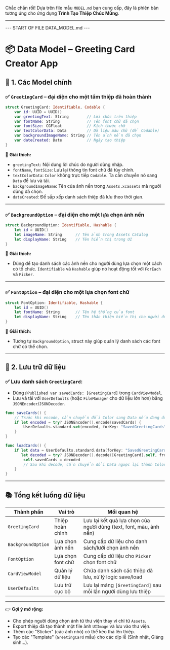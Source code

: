 Chắc chắn rồi! Dựa trên file mẫu `MODEL.md` bạn cung cấp, đây là phiên bản tương ứng cho ứng dụng **Trình Tạo Thiệp Chúc Mừng**.

---
--- START OF FILE DATA_MODEL.md ---

# 📦 Data Model – Greeting Card Creator App

## 🧱 1. Các Model chính

### ✅ `GreetingCard` – đại diện cho **một tấm thiệp đã hoàn thành**

```swift
struct GreetingCard: Identifiable, Codable {
    var id: UUID = UUID()
    var greetingText: String        // Lời chúc trên thiệp
    var fontName: String            // Tên font chữ đã chọn
    var fontSize: CGFloat           // Kích thước chữ
    var textColorData: Data         // Dữ liệu màu chữ (để Codable)
    var backgroundImageName: String // Tên ảnh nền đã chọn
    var dateCreated: Date           // Ngày tạo thiệp
}
```

📌 **Giải thích:**

*   `greetingText`: Nội dung lời chúc do người dùng nhập.
*   `fontName`, `fontSize`: Lưu lại thông tin font chữ đã tùy chỉnh.
*   `textColorData`: `Color` không trực tiếp `Codable`. Ta cần chuyển nó sang `Data` để lưu và tải.
*   `backgroundImageName`: Tên của ảnh nền trong `Assets.xcassets` mà người dùng đã chọn.
*   `dateCreated`: Để sắp xếp danh sách thiệp đã lưu theo thời gian.

---

### ✅ `BackgroundOption` – đại diện cho **một lựa chọn ảnh nền**

```swift
struct BackgroundOption: Identifiable, Hashable {
    let id = UUID()
    let imageName: String      // Tên ảnh trong Assets Catalog
    let displayName: String    // Tên hiển thị trong UI
}
```

📌 **Giải thích:**

*   Dùng để tạo danh sách các ảnh nền cho người dùng lựa chọn một cách có tổ chức. `Identifiable` và `Hashable` giúp nó hoạt động tốt với `ForEach` và `Picker`.

---

### ✅ `FontOption` – đại diện cho **một lựa chọn font chữ**

```swift
struct FontOption: Identifiable, Hashable {
    let id = UUID()
    let fontName: String       // Tên hệ thống của font
    let displayName: String    // Tên thân thiện hiển thị cho người dùng
}
```

📌 **Giải thích:**

*   Tương tự `BackgroundOption`, struct này giúp quản lý danh sách các font chữ có thể chọn.

---

## 📂 2. Lưu trữ dữ liệu

### ✅ Lưu danh sách `GreetingCard`:

*   Dùng `@Published var savedCards: [GreetingCard]` trong `CardViewModel`.
*   Lưu và tải với `UserDefaults` (hoặc `FileManager` cho dữ liệu lớn hơn) bằng `JSONEncoder`/`JSONDecoder`.

```swift
func saveCards() {
    // Trước khi encode, cần chuyển đổi Color sang Data nếu đang dùng
    if let encoded = try? JSONEncoder().encode(savedCards) {
        UserDefaults.standard.set(encoded, forKey: "SavedGreetingCards")
    }
}

func loadCards() {
    if let data = UserDefaults.standard.data(forKey: "SavedGreetingCards"),
       let decoded = try? JSONDecoder().decode([GreetingCard].self, from: data) {
        self.savedCards = decoded
        // Sau khi decode, cần chuyển đổi Data ngược lại thành Color để hiển thị
    }
}
```

---

## 📚 Tổng kết luồng dữ liệu

| Thành phần         | Vai trò                  | Mối quan hệ                                                         |
| ------------------ | ------------------------- | ------------------------------------------------------------------- |
| `GreetingCard`     | Thiệp hoàn chỉnh          | Lưu lại kết quả lựa chọn của người dùng (text, font, màu, ảnh nền) |
| `BackgroundOption` | Lựa chọn ảnh nền          | Cung cấp dữ liệu cho danh sách/lưới chọn ảnh nền                   |
| `FontOption`       | Lựa chọn font chữ         | Cung cấp dữ liệu cho `Picker` chọn font chữ                         |
| `CardViewModel`    | Quản lý dữ liệu           | Chứa danh sách các thiệp đã lưu, xử lý logic save/load              |
| `UserDefaults`     | Lưu trữ cục bộ            | Lưu lại mảng `[GreetingCard]` sau mỗi lần người dùng lưu thiệp       |

---

👉 **Gợi ý mở rộng:**

*   Cho phép người dùng chọn ảnh từ thư viện thay vì chỉ từ `Assets`.
*   Export thiệp đã tạo thành một file ảnh `UIImage` và lưu vào thư viện.
*   Thêm các "Sticker" (các ảnh nhỏ) có thể kéo thả lên thiệp.
*   Tạo các "Template" (`GreetingCard` mẫu) cho các dịp lễ (Sinh nhật, Giáng sinh...).
